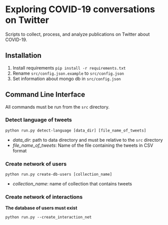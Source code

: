 # Exploring COVID-19 conversations on Twitter

Scripts to collect, process, and analyze publications on Twitter about COVID-19.

## Installation

1. Install requirements `pip install -r requirements.txt`
2. Rename `src/config.json.example` to `src/config.json` 
3. Set information about mongo db in `src/config.json`

## Command Line Interface

All commands must be run from the `src` directory.

### Detect language of tweets

`python run.py detect-language [data_dir] [file_name_of_tweets]`

- *data_dir*: path to data directory and must be relative to the `src` directory
- *file_name_of_tweets*: Name of the file containing the tweets in CSV format

### Create network of users

`python run.py create-db-users [collection_name]`

- *collection_name*: name of collection that contains tweets

### Create network of interactions

**The database of users must exist**

`python run.py --create_interaction_net`





